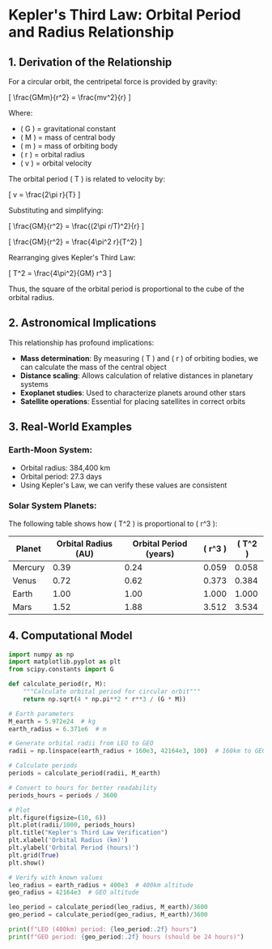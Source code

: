 # Kepler's Third Law: Orbital Period and Radius Relationship

## 1. Derivation of the Relationship

For a circular orbit, the centripetal force is provided by gravity:

\[
\frac{GMm}{r^2} = \frac{mv^2}{r}
\]

Where:
- \( G \) = gravitational constant
- \( M \) = mass of central body
- \( m \) = mass of orbiting body
- \( r \) = orbital radius
- \( v \) = orbital velocity

The orbital period \( T \) is related to velocity by:

\[
v = \frac{2\pi r}{T}
\]

Substituting and simplifying:

\[
\frac{GM}{r^2} = \frac{(2\pi r/T)^2}{r}
\]

\[
\frac{GM}{r^2} = \frac{4\pi^2 r}{T^2}
\]

Rearranging gives Kepler's Third Law:

\[
T^2 = \frac{4\pi^2}{GM} r^3
\]

Thus, the square of the orbital period is proportional to the cube of the orbital radius.

## 2. Astronomical Implications

This relationship has profound implications:
- **Mass determination**: By measuring \( T \) and \( r \) of orbiting bodies, we can calculate the mass of the central object
- **Distance scaling**: Allows calculation of relative distances in planetary systems
- **Exoplanet studies**: Used to characterize planets around other stars
- **Satellite operations**: Essential for placing satellites in correct orbits

## 3. Real-World Examples

### Earth-Moon System:
- Orbital radius: 384,400 km
- Orbital period: 27.3 days
- Using Kepler's Law, we can verify these values are consistent

### Solar System Planets:
The following table shows how \( T^2 \) is proportional to \( r^3 \):

| Planet | Orbital Radius (AU) | Orbital Period (years) | \( r^3 \) | \( T^2 \) |
|--------|---------------------|------------------------|----------|----------|
| Mercury| 0.39                | 0.24                   | 0.059    | 0.058    |
| Venus  | 0.72                | 0.62                   | 0.373    | 0.384    |
| Earth  | 1.00                | 1.00                   | 1.000    | 1.000    |
| Mars   | 1.52                | 1.88                   | 3.512    | 3.534    |

## 4. Computational Model

```python
import numpy as np
import matplotlib.pyplot as plt
from scipy.constants import G

def calculate_period(r, M):
    """Calculate orbital period for circular orbit"""
    return np.sqrt(4 * np.pi**2 * r**3 / (G * M))

# Earth parameters
M_earth = 5.972e24  # kg
earth_radius = 6.371e6  # m

# Generate orbital radii from LEO to GEO
radii = np.linspace(earth_radius + 160e3, 42164e3, 100)  # 160km to GEO

# Calculate periods
periods = calculate_period(radii, M_earth)

# Convert to hours for better readability
periods_hours = periods / 3600

# Plot
plt.figure(figsize=(10, 6))
plt.plot(radii/1000, periods_hours)
plt.title("Kepler's Third Law Verification")
plt.xlabel('Orbital Radius (km)')
plt.ylabel('Orbital Period (hours)')
plt.grid(True)
plt.show()

# Verify with known values
leo_radius = earth_radius + 400e3  # 400km altitude
geo_radius = 42164e3  # GEO altitude

leo_period = calculate_period(leo_radius, M_earth)/3600
geo_period = calculate_period(geo_radius, M_earth)/3600

print(f"LEO (400km) period: {leo_period:.2f} hours")
print(f"GEO period: {geo_period:.2f} hours (should be 24 hours)")